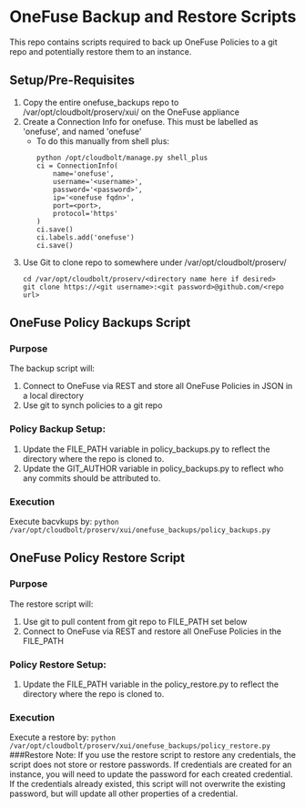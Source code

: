 # OneFuse Backup and Restore Scripts
This repo contains scripts required to back up OneFuse Policies to a git repo and potentially restore them to an instance. 

## Setup/Pre-Requisites
1. Copy the entire onefuse_backups repo to /var/opt/cloudbolt/proserv/xui/
   on the OneFuse appliance
2. Create a Connection Info for onefuse. This must be labelled as 'onefuse', 
   and named 'onefuse'
    - To do this manually from shell plus: 
        ```
        python /opt/cloudbolt/manage.py shell_plus
        ci = ConnectionInfo(
            name='onefuse',
            username='<username>',
            password='<password>',
            ip='<onefuse fqdn>',
            port=<port>,
            protocol='https'
        )
        ci.save()
        ci.labels.add('onefuse')
        ci.save()
        ```
3. Use Git to clone repo to somewhere under /var/opt/cloudbolt/proserv/
    ```
    cd /var/opt/cloudbolt/proserv/<directory name here if desired>
    git clone https://<git username>:<git password>@github.com/<repo url>
    ```


## OneFuse Policy Backups Script
### Purpose
The backup script will: 
1. Connect to OneFuse via REST and store all OneFuse Policies in JSON in a local directory
2. Use git to synch policies to a git repo

### Policy Backup Setup:
1. Update the FILE_PATH variable in policy_backups.py to reflect the directory where the repo is cloned to.
2. Update the GIT_AUTHOR variable in policy_backups.py to reflect who any commits should be attributed to. 

### Execution
Execute bacvkups by:
    ```
    python /var/opt/cloudbolt/proserv/xui/onefuse_backups/policy_backups.py
    ```
    
    
    
## OneFuse Policy Restore Script
### Purpose
The restore script will: 
1. Use git to pull content from git repo to FILE_PATH set below
2. Connect to OneFuse via REST and restore all OneFuse Policies in the FILE_PATH

### Policy Restore Setup:
1. Update the FILE_PATH variable in the policy_restore.py to reflect the directory where the repo is cloned to.

### Execution
Execute a restore by:
    ```
    python /var/opt/cloudbolt/proserv/xui/onefuse_backups/policy_restore.py
    ```
###Restore Note: 
If you use the restore script to restore any credentials, the script does
not store or restore passwords. If credentials are created for an instance, you
will need to update the password for each created credential. If the credentials
already existed, this script will not overwrite the existing password, but will
update all other properties of a credential.
